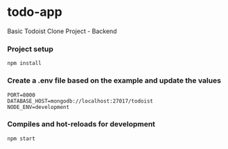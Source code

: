 # todo-app

Basic Todoist Clone Project - Backend

### Project setup
```
npm install
```

### Create a .env file based on the example and update the values
```
PORT=8000
DATABASE_HOST=mongodb://localhost:27017/todoist
NODE_ENV=development
```

### Compiles and hot-reloads for development
```
npm start
```
